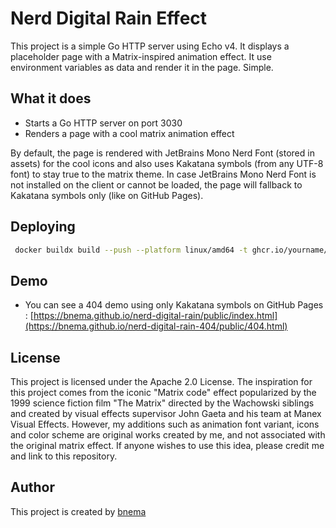 # Nerd Digital Rain Effect

This project is a simple Go HTTP server using Echo v4. It displays a placeholder page with a Matrix-inspired animation effect. It use environment variables as data and render it in the page. Simple.

## What it does

- Starts a Go HTTP server on port 3030
- Renders a page with a cool matrix animation effect

By default, the page is rendered with JetBrains Mono Nerd Font (stored in assets) for the cool icons and also uses Kakatana symbols (from any UTF-8 font) to stay true to the matrix theme. 
In case JetBrains Mono Nerd Font is not installed on the client or cannot be loaded, the page will fallback to Kakatana symbols only (like on GitHub Pages).
## Deploying

```bash
 docker buildx build --push --platform linux/amd64 -t ghcr.io/yourname/yourrepo .
```
## Demo

- You can see a 404 demo using only Kakatana symbols on GitHub Pages : [https://bnema.github.io/nerd-digital-rain/public/index.html](https://bnema.github.io/nerd-digital-rain-404/public/404.html)

## License

This project is licensed under the Apache 2.0 License. The inspiration for this project comes from the iconic "Matrix code" effect popularized by the 1999 science fiction film "The Matrix" directed by the Wachowski siblings and created by visual effects supervisor John Gaeta and his team at Manex Visual Effects. However, my additions such as animation font variant, icons and color scheme are original works created by me, and not associated with the original matrix effect. If anyone wishes to use this idea, please credit me and link to this repository.

## Author

This project is created by [bnema](https://github.com/bnema)
